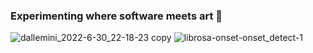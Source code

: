 ### Experimenting where software meets art 👋

![dallemini_2022-6-30_22-18-23 copy](https://user-images.githubusercontent.com/19532408/216254809-fdb4f85a-5c31-40e4-95c3-0f917e201e31.png)
![librosa-onset-onset_detect-1](https://user-images.githubusercontent.com/19532408/216254830-b51125e9-c715-4452-bd52-f69d79b4fd6a.png)

<!--
**sebastian-adam/sebastian-adam** is a ✨ _special_ ✨ repository because its `README.md` (this file) appears on your GitHub profile.

Here are some ideas to get you started:

- 🔭 I’m currently working on ...
- 🌱 I’m currently learning ...
- 👯 I’m looking to collaborate on ...
- 🤔 I’m looking for help with ...
- 💬 Ask me about ...
- 📫 How to reach me: ...
- 😄 Pronouns: ...
- ⚡ Fun fact: ...
-->
